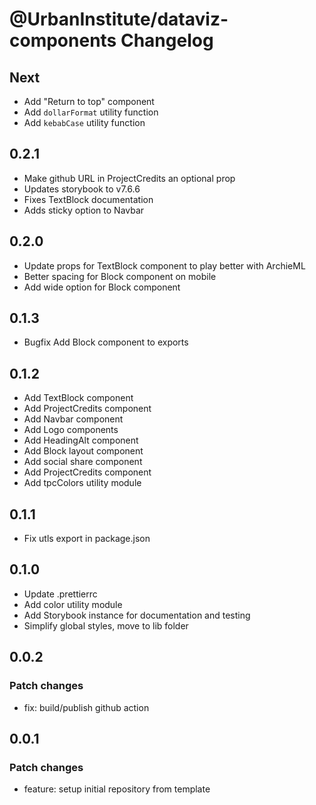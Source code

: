 # @UrbanInstitute/dataviz-components Changelog

## Next

- Add "Return to top" component
- Add `dollarFormat` utility function
- Add `kebabCase` utility function

## 0.2.1

- Make github URL in ProjectCredits an optional prop
- Updates storybook to v7.6.6
- Fixes TextBlock documentation
- Adds sticky option to Navbar

## 0.2.0

- Update props for TextBlock component to play better with ArchieML
- Better spacing for Block component on mobile
- Add wide option for Block component

## 0.1.3

- Bugfix Add Block component to exports

## 0.1.2

- Add TextBlock component
- Add ProjectCredits component
- Add Navbar component
- Add Logo components
- Add HeadingAlt component
- Add Block layout component
- Add social share component
- Add ProjectCredits component
- Add tpcColors utility module

## 0.1.1

- Fix utls export in package.json

## 0.1.0

- Update .prettierrc
- Add color utility module
- Add Storybook instance for documentation and testing
- Simplify global styles, move to lib folder

## 0.0.2

### Patch changes

- fix: build/publish github action

## 0.0.1

### Patch changes

- feature: setup initial repository from template

